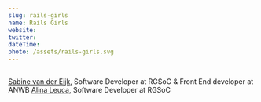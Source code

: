 ```yaml
---
slug: rails-girls
name: Rails Girls
website:
twitter:
dateTime:
photo: /assets/rails-girls.svg
---
```


##

[Sabine van der Eijk], Software Developer at RGSoC & Front End developer at ANWB
[Alina Leuca], Software Developer at RGSoC

[Sabine van der Eijk]:https://twitter.com/Sabin_E
[Alina Leuca]: https://twitter.com/alinaleuca
